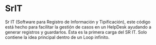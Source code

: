 # SrIT
Sr IT (Software para Registro de Información y Tipificación), este código está hecho para facilitar la gestión de casos en un HelpDesk ayudando a generar registros y guardarlos.
Ésta es la primera carga del SR IT. Solo contiene la idea principal dentro de un Loop infinito.

